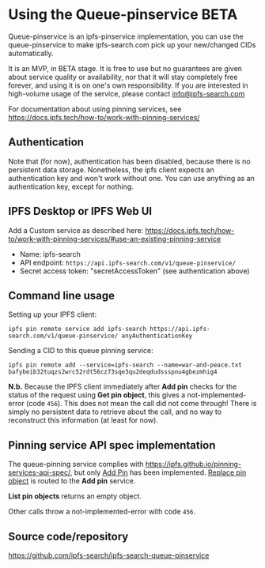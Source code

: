 # Using the Queue-pinservice BETA

Queue-pinservice is an ipfs-pinservice implementation, you can use the queue-pinservice to make ipfs-search.com pick up your new/changed CIDs automatically.

It is an  MVP, in BETA stage. It is free to use but no guarantees are given about service quality or availability, nor that it will stay completely free forever, and using it is on one's own responsibility. If you are interested in high-volume usage of the service, please contact info@ipfs-search.com

For documentation about using pinning services, see https://docs.ipfs.tech/how-to/work-with-pinning-services/

## Authentication
Note that (for now), authentication has been disabled, because there is no persistent data storage.
Nonetheless, the ipfs client expects an authentication key and won't work without one. You can use anything as an authentication key, except for nothing.

## IPFS Desktop or IPFS Web UI
Add a Custom service as described here: https://docs.ipfs.tech/how-to/work-with-pinning-services/#use-an-existing-pinning-service

- Name: ipfs-search
- API endpoint: `https://api.ipfs-search.com/v1/queue-pinservice/`
- Secret access token: "secretAccessToken" (see authentication above)

## Command line usage
Setting up your IPFS client:
```
ipfs pin remote service add ipfs-search https://api.ipfs-search.com/v1/queue-pinservice/ anyAuthenticationKey
```

Sending a CID to this queue pinning service:
```
ipfs pin remote add --service=ipfs-search --name=war-and-peace.txt bafybeib32tuqzs2wrc52rdt56cz73sqe3qu2deqdudssspnu4gbezmhig4
```

**N.b.** Because the IPFS client immediately after **Add pin** checks for the status of the request using **Get pin object**, this gives a not-implemented-error (code `456`).
This does not mean the call did not come through! There is simply no persistent data to retrieve about the call, and no way to reconstruct this information (at least for now).

## Pinning service API spec implementation

The queue-pinning service complies with https://ipfs.github.io/pinning-services-api-spec/,
but only [Add Pin](https://ipfs.github.io/pinning-services-api-spec/#operation/addPin) has been implemented.
[Replace pin object](bafybeib32tuqzs2wrc52rdt56cz73sqe3qu2deqdudssspnu4gbezmhig4) is routed to the **Add pin** service.

**List pin objects** returns an empty object.

Other calls throw a not-implemented-error with code `456`.

## Source code/repository
https://github.com/ipfs-search/ipfs-search-queue-pinservice
